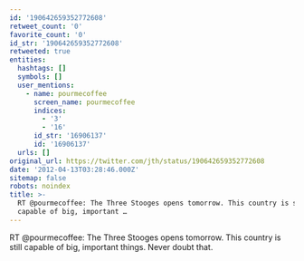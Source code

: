 ```yaml
---
id: '190642659352772608'
retweet_count: '0'
favorite_count: '0'
id_str: '190642659352772608'
retweeted: true
entities:
  hashtags: []
  symbols: []
  user_mentions:
    - name: pourmecoffee
      screen_name: pourmecoffee
      indices:
        - '3'
        - '16'
      id_str: '16906137'
      id: '16906137'
  urls: []
original_url: https://twitter.com/jth/status/190642659352772608
date: '2012-04-13T03:28:46.000Z'
sitemap: false
robots: noindex
title: >-
  RT @pourmecoffee: The Three Stooges opens tomorrow. This country is still
  capable of big, important …
---
```


RT @pourmecoffee: The Three Stooges opens tomorrow. This country is still capable of big, important things. Never doubt that.